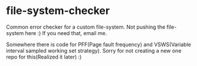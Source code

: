# file-system-checker
Common error checker for a custom file-system. Not pushing the file-system here :) If you need that, email me.

Somewhere there is code for PFF(Page fault frequency) and VSWS(Variable interval sampled working set strategy). Sorry for not creating a new one repo for this(Realized it later) :)
